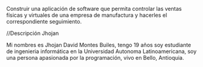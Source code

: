 Construir una aplicación de software que permita controlar las ventas físicas y virtuales de una empresa de manufactura y hacerles el correspondiente seguimiento.

//Descripción Jhojan

Mi nombres es Jhojan David Montes Builes, tengo 19 años soy estudiante de ingenieria informática en la Universidad Autonoma Latinoamericana, soy una persona apasionada por la programación, vivo en Bello, Antioquia.
